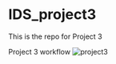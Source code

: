 # IDS_project3
This is the repo for Project 3


Project 3 workflow
![project3]([https://user-images.githubusercontent.com/58277837/191897831-39901b95-6a35-407f-9ffc-45c433887f4a.jpg](https://github.com/nogibjj/IDS_project3/blob/7fe5717103f301cec9059c7e5b22ca11d625a554/project3.png))
